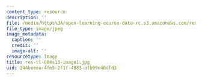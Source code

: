```yaml
---
content_type: resource
description: ''
file: /media/https%3A/open-learning-course-data-rc.s3.amazonaws.com/res-tll-004-stem-concept-videos-fall-2013/244beeea4fe52f1f4883bfb09e46dfd3_res-tl-004s13-image1.jpg
file_type: image/jpeg
image_metadata:
  caption: ''
  credit: ''
  image-alt: ''
resourcetype: Image
title: res-tl-004s13-image1.jpg
uid: 244beeea-4fe5-2f1f-4883-bfb09e46dfd3
---
```

